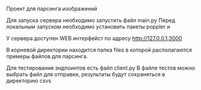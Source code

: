 Проект для парсинга изображений

Для запуска сервера необходимо запустить файл main.py
Перед локальным запуском необходимо установить пакеты poppler и 

У сервера доступен WEB интерфейст по адресу http://127.0.0.1:3000

В корневой директории находится папка files в которой располагаются примеры файлов для парсинга.

Для тестирования эндпоинтов есть файл client.py
В файле тестов можно выбрать файл для отправки, результаты будут сохраняться в директорию csvs